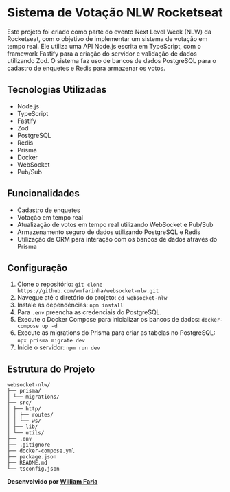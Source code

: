 # Sistema de Votação NLW Rocketseat

Este projeto foi criado como parte do evento Next Level Week (NLW) da Rocketseat, com o objetivo de implementar um sistema de votação em tempo real. Ele utiliza uma API Node.js escrita em TypeScript, com o framework Fastify para a criação do servidor e validação de dados utilizando Zod. O sistema faz uso de bancos de dados PostgreSQL para o cadastro de enquetes e Redis para armazenar os votos.

## Tecnologias Utilizadas

- Node.js
- TypeScript
- Fastify
- Zod
- PostgreSQL
- Redis
- Prisma
- Docker
- WebSocket
- Pub/Sub

## Funcionalidades

- Cadastro de enquetes
- Votação em tempo real
- Atualização de votos em tempo real utilizando WebSocket e Pub/Sub
- Armazenamento seguro de dados utilizando PostgreSQL e Redis
- Utilização de ORM para interação com os bancos de dados através do Prisma

## Configuração

1. Clone o repositório: `git clone https://github.com/wmfarinha/websocket-nlw.git`
2. Navegue até o diretório do projeto: `cd websocket-nlw`
3. Instale as dependências: `npm install`
4. Para `.env` preencha as credenciais do PostgreSQL.
5. Execute o Docker Compose para inicializar os bancos de dados: `docker-compose up -d`
6. Execute as migrations do Prisma para criar as tabelas no PostgreSQL: `npx prisma migrate dev`
7. Inicie o servidor: `npm run dev`

## Estrutura do Projeto
```
websocket-nlw/
├── prisma/
│ └── migrations/
├── src/
│ ├── http/
│ │ ├── routes/
│ │ └── ws/
│ ├── lib/
│ └── utils/
├── .env
├── .gitignore
├── docker-compose.yml
├── package.json
├── README.md
└── tsconfig.json
```


**Desenvolvido por [William Faria](https://github.com/wmfarinha)**
